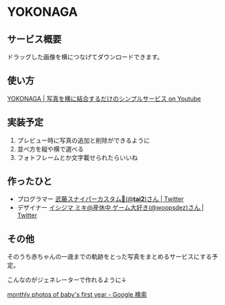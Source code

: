 # YOKONAGA

## サービス概要
ドラッグした画像を横につなげてダウンロードできます。

## 使い方
[YOKONAGA | 写真を横に結合するだけのシンプルサービス on Youtube](https://www.youtube.com/embed/XS9SVNNtvxA?ecver=1)

## 実装予定
1. プレビュー時に写真の追加と削除ができるように
1. 並べ方を縦や横で選べる
1. フォトフレームとか文字載せられたらいいね

## 作ったひと
* プログラマー [武藤スナイパーカスタム🔫(@__tai2__)さん | Twitter](https://twitter.com/__tai2__)
* デザイナー [イシジマ ミキ@産休中 ゲーム大好き(@woopsdez)さん | Twitter](https://twitter.com/woopsdez)

## その他
そのうち赤ちゃんの一歳までの軌跡をとった写真をまとめるサービスにする予定。

こんなのがジェネレーターで作れるように↓

[monthly photos of baby's first year - Google 検索](https://www.google.co.jp/search?q=monthly+photos+of+baby%27s+first+year&safe=active&rlz=1C5CHFA_enJP728JP728&tbm=isch&tbo=u&source=univ&sa=X&ved=0ahUKEwiw6eS0wezUAhXBxbwKHUeUCV0QsAQIKQ&biw=1920&bih=1122)
